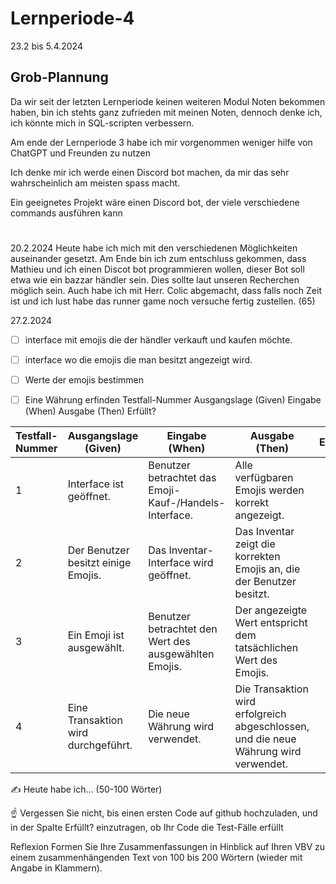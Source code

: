 # Lernperiode-4
23.2 bis 5.4.2024

## Grob-Plannung
Da wir seit der letzten Lernperiode keinen weiteren Modul Noten bekommen haben, bin ich stehts ganz zufrieden mit meinen Noten, dennoch denke ich, ich könnte mich in SQL-scripten verbessern.

Am ende der Lernperiode 3 habe ich mir vorgenommen weniger hilfe von ChatGPT und Freunden zu nutzen

Ich denke mir ich werde einen Discord bot machen, da mir das sehr wahrscheinlich am meisten spass macht.

Ein geeignetes Projekt wäre einen Discord bot, der viele verschiedene commands ausführen kann
#
#

#





20.2.2024
Heute habe ich mich mit den verschiedenen Möglichkeiten auseinander gesetzt. Am Ende bin ich zum entschluss gekommen, dass Mathieu und ich einen Discot bot programmieren wollen, dieser Bot soll etwa wie ein bazzar händler sein. Dies sollte laut unseren Recherchen möglich sein. Auch habe ich mit Herr. Colic abgemacht, dass falls noch Zeit ist und ich lust habe das runner game noch versuche fertig zustellen. (65)

27.2.2024
- [ ] interface mit emojis die der händler verkauft und kaufen möchte.
- [ ] interface wo die emojis die man besitzt angezeigt wird.
- [ ] Werte der emojis bestimmen
- [ ] Eine Währung erfinden
Testfall-Nummer	Ausgangslage (Given)	Eingabe (When)	Ausgabe (Then)	Erfüllt?


| Testfall-Nummer | Ausgangslage (Given)                              | Eingabe (When)                                      | Ausgabe (Then)                                                                   | Erfüllt? |
| --------------- | --------------------------------------------------- | ---------------------------------------------------- | -------------------------------------------------------------------------------- | -------- |
| 1               | Interface ist geöffnet.                            | Benutzer betrachtet das Emoji-Kauf-/Handels-Interface. | Alle verfügbaren Emojis werden korrekt angezeigt.                              |          |
| 2               | Der Benutzer besitzt einige Emojis.                | Das Inventar-Interface wird geöffnet.                | Das Inventar zeigt die korrekten Emojis an, die der Benutzer besitzt.           |          |
| 3               | Ein Emoji ist ausgewählt.                          | Benutzer betrachtet den Wert des ausgewählten Emojis. | Der angezeigte Wert entspricht dem tatsächlichen Wert des Emojis.               |          |
| 4               | Eine Transaktion wird durchgeführt.                 | Die neue Währung wird verwendet.                     | Die Transaktion wird erfolgreich abgeschlossen, und die neue Währung wird verwendet. |          |

✍️ Heute habe ich... (50-100 Wörter)

☝️ Vergessen Sie nicht, bis einen ersten Code auf github hochzuladen, und in der Spalte Erfüllt? einzutragen, ob Ihr Code die Test-Fälle erfüllt

Reflexion
Formen Sie Ihre Zusammenfassungen in Hinblick auf Ihren VBV zu einem zusammenhängenden Text von 100 bis 200 Wörtern (wieder mit Angabe in Klammern).
